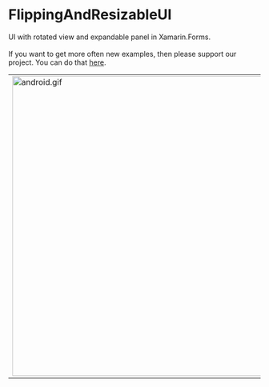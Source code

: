 # FlippingAndResizableUI
UI with  rotated view and  expandable panel in Xamarin.Forms.
<br>
<br>
If you want to get more often new examples, then please support our project. You can do that  <a href="https://www.liqpay.ua/api/3/checkout?data=eyJ2ZXJzaW9uIjozLCJhY3Rpb24iOiJwYXkiLCJwdWJsaWNfa2V5IjoiaTk4MzA1OTc5NjM2IiwiYW1vdW50IjoiNSIsImN1cnJlbmN5IjoiVUFIIiwiZGVzY3JpcHRpb24iOiLQnNC%2B0Lkg0YLQvtCy0LDRgCIsInR5cGUiOiJidXkiLCJsYW5ndWFnZSI6InJ1In0%3D&signature=gaRwakcro2PoX7FldpqVBHx%2BNYM%3D">here</a>.
</td>

<table>
  <tr>
    <td><img height=600 src="https://github.com/xamarinium/FlippingAndResizableUI/blob/master/Screenshots/ui.gif?raw=true" alt="android.gif"></td>
  </tr>
</table>


